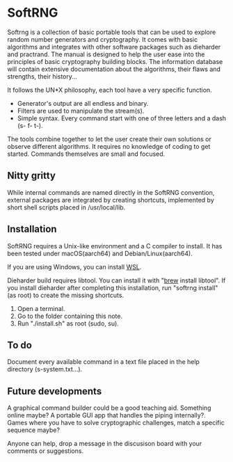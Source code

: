 # SoftRNG

Softrng is a collection of basic portable tools that can be used to explore random number generators and cryptography. It comes with basic algorithms and integrates with other software packages such as dieharder and practrand. The manual is designed to help the user ease into the principles of basic cryptography building blocks. The information database will contain extensive documentation about the algorithms, their flaws and strengths, their history...

It follows the UN*X philosophy, each tool have a very specific function.

- Generator's output are all endless and binary. 
- Filters are used to manipulate the stream(s).
- Simple syntax. Every command start with one of three letters and a dash (s- f- t-).

The tools combine together to let the user create their own solutions or observe different algorithms. It requires no knowledge of coding to get started. Commands themselves are small and focused.

## Nitty gritty

While internal commands are named directly in the SoftRNG convention, external packages are integrated by creating shortcuts, implemented by short shell scripts placed in /usr/local/lib.

## Installation

SoftRNG requires a Unix-like environment and a C compiler to install. It has been tested under macOS(aarch64) and Debian/Linux(aarch64).

If you are using Windows, you can install [WSL](https://learn.microsoft.com/en-us/windows/wsl/install).

Dieharder build requires libtool. You can install it with "[brew](https://brew.sh) install libtool". If you install dieharder after completing this installation, run "softrng install" (as root) to create the missing shortcuts.

1. Open a terminal.
1. Go to the folder containing this note.
1. Run "./install.sh" as root (sudo, su).

## To do

Document every available command in a text file placed in the help directory (s-system.txt...).

## Future developments

A graphical command builder could be a good teaching aid. Something online maybe? A portable GUI app that handles the piping internally?. Games where you have to solve cryptographic challenges, match a specific sequence maybe?

Anyone can help, drop a message in the discusison board with your comments or suggestions.